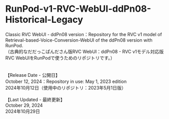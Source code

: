 # RunPod-v1-RVC-WebUI-ddPn08-Historical-Legacy
Classic RVC WebUI - ddPn08 version：Repository for the RVC v1 model of Retrieval-based-Voice-Conversion-WebUI of the ddPn08 version with RunPod.<br>
（古典的なだだっこぱんださん版RVC WebUI：ddPn08 - RVC v1モデル対応版RVC WebUIをRunPodで使うためのリポジトリです。） 
<br><br><br>
【Release Date - 公開日】<br>
October 12, 2024：Repository in use: May 1, 2023 edition<br>
2024年10月12日（使用中のリポジトリ：2023年5月1日版）<br><br>
【Last Updated - 最終更新】<br>
October 29, 2024<br>
2024年10月29日<br>
